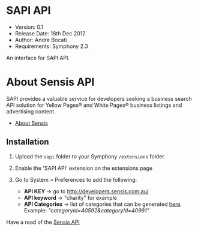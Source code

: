 # SAPI API 

- Version: 0.1
- Release Date: 18th Dec 2012
- Author: Andre Bocati
- Requirements: Symphony 2.3

An interface for SAPI API.

# About Sensis API

SAPI provides a valuable service for developers seeking a business search API solution for Yellow Pages® and White Pages® business listings and advertising content.

- [About Sensis](http://developers.sensis.com.au/about)

## Installation

1. Upload the `sapi` folder to your Symphony `/extensions` folder.

2. Enable the 'SAPI API' extension on the extensions page

3. Go to System > Preferences to add the following:
    - **API KEY** -> go to http://developers.sensis.com.au/
    - **API keyword** -> "charity" for example
    - **API Categories** -> list of categories that can be generated [here](http://developers.sensis.com.au/page/category_explorer). Example: *"categoryId=40592&categoryId=40991"*

Have a read of the [Sensis API](http://developers.sensis.com.au/docs)